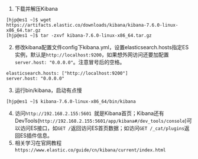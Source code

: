 1. 下载并解压Kibana
```
[hjp@es1 ~]$ wget https://artifacts.elastic.co/downloads/kibana/kibana-7.6.0-linux-x86_64.tar.gz
[hjp@es1 ~]$ tar -zxvf kibana-7.6.0-linux-x86_64.tar.gz
```
2. 修改kibana配置文件config下kibana.yml，设置elasticsearch.hosts指定ES实例，默认是```http://localhost:9200```，如果想外网访问还要加配置```server.host: "0.0.0.0"```。注意冒号后的空格。
```
elasticsearch.hosts: ["http://localhost:9200"]
server.host: "0.0.0.0"
```
3. 运行bin/kibana，启动有点慢
```
[hjp@es1 ~]$ kibana-7.6.0-linux-x86_64/bin/kibana
```
4. 访问``` http://192.168.2.155:5601  ```就是Kibana首页；Kibana还有DevTools(```http://192.168.2.155:5601/app/kibana#/dev_tools/console```)可以访问ES接口，如```GET /```返回访问ES首页数据；如访问```GET /_cat/plugins```返回ES插件信息。
5. 相关学习在官网教程```https://www.elastic.co/guide/cn/kibana/current/index.html```